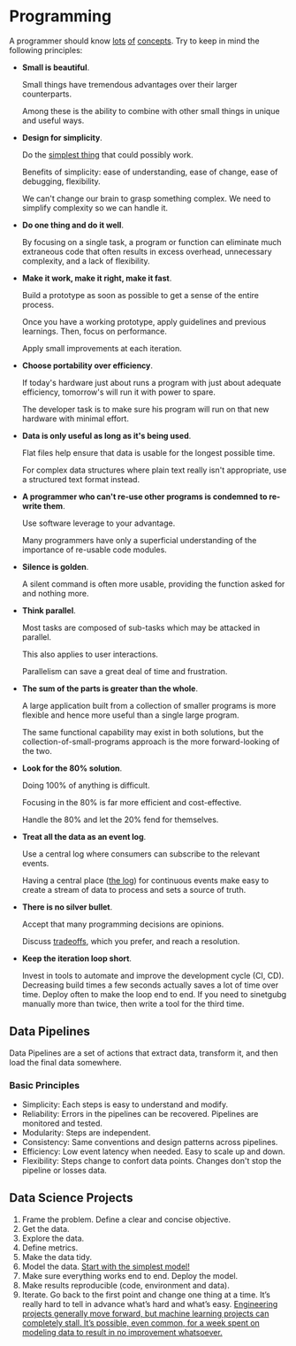 # Programming

A programmer should know [lots](http://programmer.97things.oreilly.com/wiki/index.php/Contributions_Appearing_in_the_Book) [of](http://www.artima.com/weblogs/viewpost.jsp?thread=331531) [concepts](http://programmer.97things.oreilly.com/wiki/index.php/Other_Edited_Contributions). Try to keep in mind the following principles:

* **Small is beautiful**.

  Small things have tremendous advantages over their larger counterparts.

  Among these is the ability to combine with other small things in unique and useful ways.

* **Design for simplicity**.

  Do the [simplest thing](https://landing.google.com/sre/book/chapters/simplicity.html) that could possibly work.

  Benefits of simplicity: ease of understanding, ease of change, ease of debugging, flexibility.

  We can't change our brain to grasp something complex. We need to simplify complexity so we can handle it.

* **Do one thing and do it well**.

  By focusing on a single task, a program or function can eliminate much extraneous code that often results in excess overhead, unnecessary complexity, and a lack of flexibility.

* **Make it work, make it right, make it fast**.

  Build a prototype as soon as possible to get a sense of the entire process.

  Once you have a working prototype, apply guidelines and previous learnings. Then, focus on performance.

  Apply small improvements at each iteration.

* **Choose portability over efficiency**.

  If today's hardware just about runs a program with just about adequate efficiency, tomorrow's will run it with power to spare.

  The developer task is to make sure his program will run on that new hardware with minimal effort.

* **Data is only useful as long as it's being used**.

  Flat files help ensure that data is usable for the longest possible time.

  For complex data structures where plain text really isn't appropriate, use a structured text format instead.

* **A programmer who can't re-use other programs is condemned to re-write them**.

  Use software leverage to your advantage.

  Many programmers have only a superficial understanding of the importance of re-usable code modules.

* **Silence is golden**.

  A silent command is often more usable, providing the function asked for and nothing more.

* **Think parallel**.

  Most tasks are composed of sub-tasks which may be attacked in parallel.

  This also applies to user interactions.

  Parallelism can save a great deal of time and frustration.

* **The sum of the parts is greater than the whole**.

  A large application built from a collection of smaller programs is more flexible and hence more useful than a single large program.

  The same functional capability may exist in both solutions, but the collection-of-small-programs approach is the more forward-looking of the two.

* **Look for the 80% solution**.

  Doing 100% of anything is difficult.

  Focusing in the 80% is far more efficient and cost-effective.

  Handle the 80% and let the 20% fend for themselves.

* **Treat all the data as an event log**.

  Use a central log where consumers can subscribe to the relevant events.

  Having a central place \([the log](https://engineering.linkedin.com/distributed-systems/log-what-every-software-engineer-should-know-about-real-time-datas-unifying)\) for continuous events make easy to create a stream of data to process and sets a source of truth.

* **There is no silver bullet**.

  Accept that many programming decisions are opinions.

  Discuss [tradeoffs](https://twitter.com/kelseyhightower/status/774076482637312001), which you prefer, and reach a resolution.

* **Keep the iteration loop short**.

  Invest in tools to automate and improve the development cycle \(CI, CD\). Decreasing build times a few seconds actually saves a lot of time over time. Deploy often to make the loop end to end. If you need to sinetgubg manually more than twice, then write a tool for the third time.

## Data Pipelines

Data Pipelines are a set of actions that extract data, transform it, and then load the final data somewhere.

### Basic Principles

* Simplicity: Each steps is easy to understand and modify.
* Reliability: Errors in the pipelines can be recovered. Pipelines are monitored and tested.
* Modularity: Steps are independent.
* Consistency: Same conventions and design patterns across pipelines.
* Efficiency: Low event latency when needed. Easy to scale up and down.
* Flexibility: Steps change to confort data points. Changes don't stop the pipeline or losses data.

## Data Science Projects

1. Frame the problem. Define a clear and concise objective.
1. Get the data.
1. Explore the data.
1. Define metrics.
1. Make the data tidy.
1. Model the data. [Start with the simplest model!](https://developers.google.com/machine-learning/guides/rules-of-ml/)
1. Make sure everything works end to end. Deploy the model.
1. Make results reproducible (code, environment and data).
1. Iterate. Go back to the first point and change one thing at a time. It’s really hard to tell in advance what’s hard and what’s easy. [Engineering projects generally move forward, but machine learning projects can completely stall. It’s possible, even common, for a week spent on modeling data to result in no improvement whatsoever.](https://medium.com/@l2k/why-are-machine-learning-projects-so-hard-to-manage-8e9b9cf49641)
